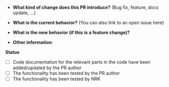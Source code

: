 * **What kind of change does this PR introduce?** (Bug fix, feature, docs update, ...)



* **What is the current behavior?** (You can also link to an open issue here)



* **What is the new behavior (if this is a feature change)?**



* **Other information**:

**Status**
<!--
Check the checkboxes below as the PR progresses.
The author is encouraged to do a functional test before submitting
-->
- [ ] Code documentation for the relevant parts in the code have been added/updated by the PR author
- [ ] The functionality has been tested by the PR author
- [ ] The functionality has been tested by NRK
